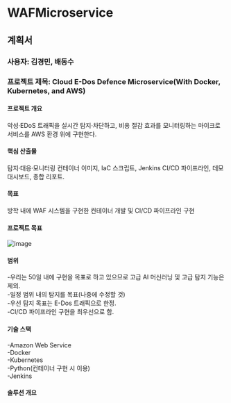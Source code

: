 # WAFMicroservice

## 계획서

### 사용자: 김경민, 배동수
### 프로젝트 제목: Cloud E-Dos Defence Microservice(With Docker, Kubernetes, and AWS)

#### 프로젝트 개요
악성·EDoS 트래픽을 실시간 탐지·차단하고, 비용 절감 효과를 모니터링하는 마이크로서비스를 AWS 환경 위에 구현한다.

#### 핵심 산출물
탐지·대응·모니터링 컨테이너 이미지, IaC 스크립트, Jenkins CI/CD 파이프라인, 데모 대시보드, 종합 리포트.

#### 목표
방학 내에 WAF 시스템을 구현한 컨테이너 개발 및 CI/CD 파이프라인 구현

#### 프로젝트 목표
![image](https://github.com/user-attachments/assets/ced06ae2-6171-4ce2-9c08-623276a69f75)

#### 범위
-우리는 50일 내에 구현을 목표로 하고 있으므로 고급 AI 머신러닝 및 고급 탐지 기능은 제외.</br>
-일정 범위 내의 탐지를 목표(나중에 수정할 것)</br>
-우선 탐지 목표는 E-Dos 트래픽으로 한정.</br>
-CI/CD 파이프라인 구현을 최우선으로 함.</br>

#### 기술 스택
-Amazon Web Service </br>
-Docker </br>
-Kubernetes </br>
-Python(컨테이너 구현 시 이용) </br>
-Jenkins </br>

#### 솔루션 개요

